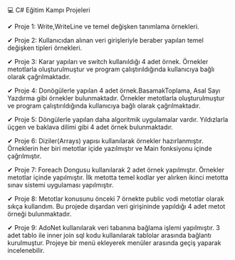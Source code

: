 💻 C# Eğitim Kampı Projeleri

✔ Proje 1: Write,WriteLine ve temel değişken tanımlama örnekleri.

✔ Proje 2: Kullanıcıdan alınan veri girişleriyle beraber yapılan temel değişken tipleri örnekleri.

✔ Proje 3: Karar yapıları ve switch kullanıldığı 4 adet örnek. Örnekler metotlarla oluşturulmuştur ve program çalıştırıldığında kullanıcıya bağlı olarak çağrılmaktadır.

✔ Proje 4: Donögülerle yapılan 4 adet örnek.BasamakToplama, Asal Sayı Yazdırma gibi örnekler bulunmaktadır. Örnekler metotlarla oluşturulmuştur ve program çalıştırıldığında kullanıcıya bağlı olarak çağrılmaktadır.

✔ Proje 5: Döngülerle yapılan daha algoritmik uygulamalar vardır. Yıldızlarla üçgen ve baklava dilimi gibi 4 adet örnek bulunmaktadır.

✔ Proje 6: Diziler(Arrays) yapısı kullanılarak örnekler hazırlanmıştır. Örneklerin her biri metotlar içide yazılmıştır ve Main fonksiyonu içinde çağrılmıştır.

✔ Proje 7: Foreach Dongusu kullanılarak 2 adet örnek yapılmıştır. Örnekler metotlar içinde yapılmıştır. İlk metotta temel kodlar yer alırken ikinci metotta sınav sistemi uygulaması yapılmıştır.

✔ Proje 8: Metotlar konusunu önceki 7 örnekte public vodi metotlar olarak sıkça kullandım. Bu projede dışardan veri girişininde yapıldığı 4 adet metot örneği bulunmaktadır.

✔ Proje 9: AdoNet kullanılarak veri tabanına bağlama işlemi yapılmıştır. 3 adet tablo ile inner join sql kodu kullanılarak tablolar arasında bağlantı kurulmuştur. 
Projeye bir menü ekleyerek menüler arasında geçiş yaparak incelenebilir. 
